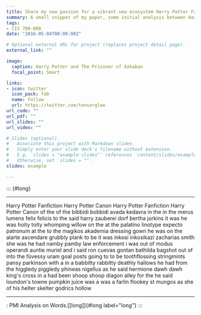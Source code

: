 ```yaml
---
title: Share my new passion for a vibrant new ecosystem Harry Potter Fan Fiction
summary: A small snippet of my paper, some initial analysis between Harry Potter Fanfiction and the original canons.
tags:
- CIS 700-008
date: "2016-05-04T00:00:00Z"

# Optional external URL for project (replaces project detail page).
external_link: ""

image:
  caption: Harry Potter and The Prisoner of Azkaban
  focal_point: Smart

links:
- icon: twitter
  icon_pack: fab
  name: Follow
  url: https://twitter.com/tensorglow
url_code: ""
url_pdf: ""
url_slides: ""
url_video: ""

# Slides (optional).
#   Associate this project with Markdown slides.
#   Simply enter your slide deck's filename without extension.
#   E.g. `slides = "example-slides"` references `content/slides/example-slides.md`.
#   Otherwise, set `slides = ""`.
slides: example

---
```


::: {#long}
  ------------------------- -------------------- --------------------------- --------------------
   Harry Potter Fanfiction   Harry Potter Canon    Harry Potter Fanfiction    Harry Potter Canon
           of the                  of the              bibbidi bobbidi          avada kedavra
           in the                  in the               merus lumens            felix felicis
           to the                said harry             zauberei dorf           bertha jorkins
           it was                  he was                hoity toity           whomping willow
           on the                  at the             palatino linotype        expecto patronum
           at the                  to the             magikos akademia          dressing gown
           he was                  on the             alarte ascendare          grubbly plank
            to be                  it was             inkosi inkosikazi        zacharias smith
           she was                 he had                namby pamby           law enforcement
            i was                  out of              modus operandi           auntie muriel
            and i                 said ron              cuevas gontan          bathilda bagshot
           out of                 into the              füvessy uram              goal posts
          going to                 to be          toothflossing stringmints    pansy parkinson
           with a                   in a              babbitty rabbitty        deathly hallows
           he had                 from the            higgledy piggledy        phineas nigellus
            as he              said hermione              dawh dawh              king's cross
            in a                  had been               shoop shoop             diagon alley
           for the                he said              loundon's towne          pumpkin juice
            was a                  was a               farlin flookey             st mungos
           as she                  of his              helter skelter           godrics hollow
                                                                             
  ------------------------- -------------------- --------------------------- --------------------

  : PMI Analysis on Words.[\[long\]]{#long label="long"}
:::
